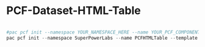 # PCF-Dataset-HTML-Table


```PowerShell

#pac pcf init --namespace YOUR_NAMESPACE_HERE --name YOUR_PCF_COMPONENT_NAME --template dataset --framework None
pac pcf init --namespace SuperPowerLabs --name PCFHTMLTable --template dataset --framework None



```
